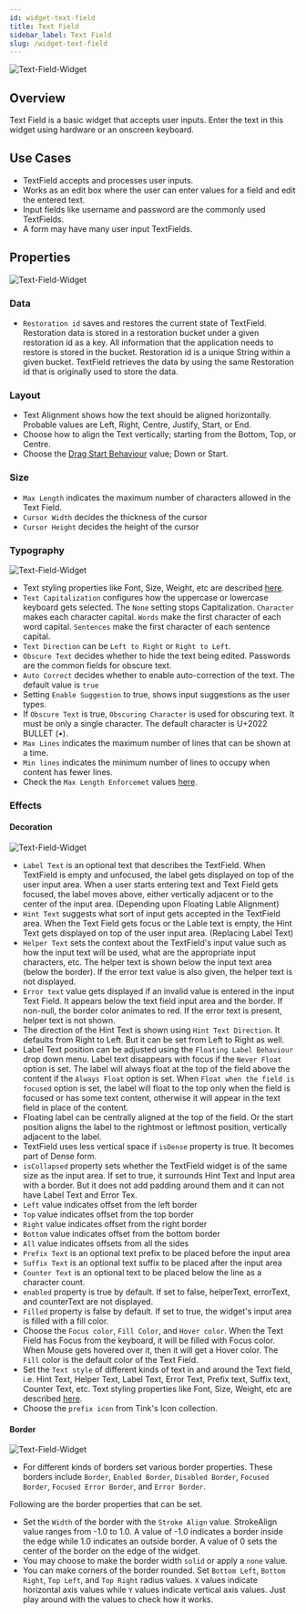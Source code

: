 ```yaml
---
id: widget-text-field
title: Text Field
sidebar_label: Text Field
slug: /widget-text-field
---
```


![Text-Field-Widget](/img/Widget-Text-Field-1.png)

##  Overview

Text Field is a basic widget that accepts user inputs. Enter the text in this widget using hardware or an onscreen keyboard. 

##  Use Cases

* TextField accepts and processes user inputs.
* Works as an edit box where the user can enter values for a field and edit the entered text.
* Input fields like username and password are the commonly used TextFields.
* A form may have many user input TextFields.

## Properties

![Text-Field-Widget](/img/Widget-Text-Field-2.png)

### Data

* `Restoration id` saves and restores the current state of TextField. Restoration data is stored in a restoration bucket under a given restoration id as a key.  All information that the application needs to restore is stored in the bucket. Restoration id is a unique String within a given bucket. TextField retrieves the data by using the same Restoration id that is originally used to store the data.

###  Layout

* Text Alignment shows how the text should be aligned horizontally. Probable values are Left, Right, Centre, Justify, Start, or End.
* Choose how to align the Text vertically; starting from the Bottom, Top, or Centre.
* Choose the [Drag Start Behaviour](https://api.flutter.dev/flutter/gestures/DragStartBehavior.html) value; Down or Start.

###  Size

* `Max Length` indicates the maximum number of characters allowed in the Text Field.
* `Cursor Width` decides the thickness of the cursor
* `Cursor Height` decides the height of the cursor

### Typography

![Text-Field-Widget](/img/Widget-Text-Field-3.png)


* Text styling properties like Font, Size, Weight, etc are described [here](widget-text.md).
* `Text Capitalization` configures how the uppercase or lowercase keyboard gets selected. The `None` setting stops Capitalization. `Character` makes each character capital. `Words` make the first character of each word capital. `Sentences` make the first character of each sentence capital.
* `Text Direction` can be `Left to Right` or `Right to Left`.
* `Obscure Text` decides whether to hide the text being edited. Passwords are the common fields for obscure text.
* `Auto Correct` decides whether to enable auto-correction of the text. The default value is `true`
* Setting `Enable Suggestion` to true, shows input suggestions as the user types.
* If `Obscure Text` is true, `Obscuring Character` is used for obscuring text. It must be only a single character. The default character is  U+2022 BULLET (•).
* `Max Lines` indicates the maximum number of lines that can be shown at a time.
* `Min lines` indicates the minimum number of lines to occupy when content has fewer lines.
* Check the `Max Length Enforcemet` values [here](https://api.flutter.dev/flutter/services/MaxLengthEnforcement.html).

### Effects 

#### Decoration

![Text-Field-Widget](/img/Widget-Text-Field-4.png)

* `Label Text` is an optional text that describes the TextField. When TextField is empty and unfocused, the label gets displayed on top of the user input area. When a user starts entering text and Text Field gets focused, the label moves above, either vertically adjacent or to the center of the input area. (Depending upon Floating Lable Alignment)
* `Hint Text` suggests what sort of input gets accepted in the TextField area. When the Text Field gets focus or the Lable text is empty, the Hint Text gets displayed on top of the user input area. (Replacing Label Text)
* `Helper Text` sets the context about the TextField's input value such as how the input text will be used, what are the appropriate input characters, etc. The helper text is shown below the input text area (below the border). If the error text value is also given, the helper text is not displayed.
* `Error text` value gets displayed if an invalid value is entered in the input Text Field. It appears below the text field input area and the border. If non-null, the border color animates to red. If the error text is present, helper text is not shown.
* The direction of the Hint Text is shown using `Hint Text Direction`. It defaults from Right to Left. But it can be set from Left to Right as well.
* Label Text position can be adjusted using the `Floating Label Behaviour` drop down menu. Label text disappears with focus if the `Never Float` option is set. The label will always float at the top of the field above the content if the `Always Float` option is set.  When `Float when the field is focused` option is set, the label will float to the top only when the field is focused or has some text content, otherwise it will appear in the text field in place of the content.
* Floating label can be centrally aligned at the top of the field. Or the start position aligns the label to the rightmost or leftmost position, vertically adjacent to the label.
* TextField uses less vertical space if `isDense` property is true. It becomes part of Dense form.
* `isCollapsed` property sets whether the TextField widget is of the same size as the input area. If set to true, it surrounds Hint Text and Input area with a border. But it does not add padding around them and it can not have Label Text and Error Tex.
* `Left` value indicates offset from the left border
* `Top` value indicates offset from the top border
* `Right` value indicates offset from the right border
* `Bottom` value indicates offset from the bottom border
* `All` value indicates offsets from all the sides
* `Prefix Text` is an optional text prefix to be placed before the input area
* `Suffix Text` is an optional text suffix to be placed after the input area
* `Counter Text` is an optional text to be placed below the line as a character count.
* `enabled` property is true by default.  If set to false, helperText, errorText, and counterText are not    displayed.
* `Filled` property is false by default. If set to true, the widget's input area is filled with a fill color.
* Choose the `Focus color`, `Fill Color`, and `Hover color`. When the Text Field has Focus from the keyboard, it will be filled with Focus color. When Mouse gets hovered over it, then it will get a Hover color. The `Fill` color is the default color of the Text Field.
* Set the `Text style` of different kinds of text in and around the Text field, i.e. Hint Text, Helper Text, Label Text, Error Text, Prefix text, Suffix text, Counter Text, etc. Text styling properties like Font, Size, Weight, etc are described [here](widget-text.md).
* Choose the `prefix icon` from Tink's Icon collection.

####  Border

![Text-Field-Widget](/img/Widget-Text-Field-5.png)

* For different kinds of borders set various border properties. These borders include `Border`, `Enabled Border`, `Disabled Border`, `Focused Border`, `Focused Error Border`, and `Error Border`.

Following are the border properties that can be set.

* Set the `Width` of the border with the `Stroke Align` value. StrokeAlign value ranges from -1.0 to 1.0. A value of -1.0 indicates a border inside the edge while 1.0 indicates an outside border. A value of 0 sets the center of the border on the edge of the widget.
* You may choose to make the border width `solid` or apply a `none` value.
* You can make corners of the border rounded. Set `Bottom Left`, `Bottom Right`, `Top Left`, and `Top Right` radius values. `X` values indicate horizontal axis values while `Y` values indicate vertical axis values. Just play around with the values to check how it works.
